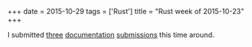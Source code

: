 +++
date = 2015-10-29
tags = ['Rust']
title = "Rust week of 2015-10-23"
+++

I submitted [three][] [documentation][] [submissions] this time around.

  [three]: https://github.com/rust-lang/rust/pull/29458
  [documentation]: https://github.com/rust-lang/rust/pull/29459
  [submissions]: https://github.com/rust-lang/rust/pull/29460
